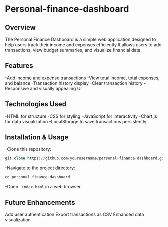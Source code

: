 # Personal-finance-dashboard

## Overview
The Personal Finance Dashboard is a simple web application designed to help users track their income and expenses efficiently.It allows users to add transactions, view budget summaries, and visualize financial data.

## Features
  -Add income and expense transactions
  -View total income, total expenses, and balance
  -Transaction history display
  -Clear transaction history
  -Responsive and visually appealing UI

## Technologies Used
  -HTML for structure
  -CSS for styling
  -JavaScript for interactivity
  -Chart.js for data visualization
  -LocalStorage to save transactions persistently

## Installation & Usage
  -Clone this repository:
  ```sql
  git clone https://github.com/yourusername/personal-finance-dashboard.git
  ```
  -Navigate to the project directory:
  ```sql
  cd personal-finance-dashboard
  ```
  -Open ``` index.html``` in a web browser.

## Future Enhancements
Add user authentication
Export transactions as CSV
Enhanced data visualization
